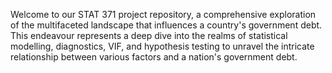 Welcome to our STAT 371 project repository, a comprehensive exploration of the multifaceted landscape that influences a country's government debt. This endeavour represents a deep dive into the realms of statistical modelling, diagnostics, VIF, and hypothesis testing to unravel the intricate relationship between various factors and a nation's government debt.
